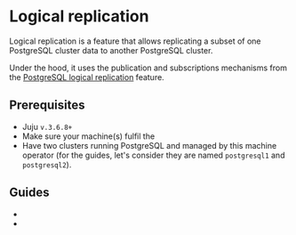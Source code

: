 # Logical replication

Logical replication is a feature that allows replicating a subset of one PostgreSQL cluster data to another PostgreSQL cluster.

Under the hood, it uses the publication and subscriptions mechanisms from the [PostgreSQL logical replication](https://www.postgresql.org/docs/16/logical-replication.html) feature.

## Prerequisites
* Juju `v.3.6.8+`
* Make sure your machine(s) fulfil the [](/reference/system-requirements)
* Have two clusters running PostgreSQL and managed by this machine operator (for the guides, let's consider they are named `postgresql1` and `postgresql2`).

## Guides

* [](/how-to/logical-replication/set-up-clusters)
* [](/how-to/logical-replication/re-enable)
